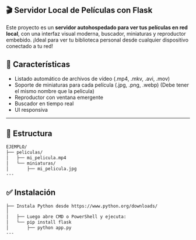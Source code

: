 ## 🎬 Servidor Local de Películas con Flask

Este proyecto es un **servidor autohospedado para ver tus películas en red local**, con una interfaz visual moderna, buscador, miniaturas y reproductor embebido. ¡Ideal para ver tu biblioteca personal desde cualquier dispositivo conectado a tu red!

## 🚀 Características

- Listado automático de archivos de vídeo (.mp4, .mkv, .avi, .mov)
- Soporte de miniaturas para cada película (.jpg, .png, .webp) (Debe tener el mismo nombre que la pelicula)
- Reproductor con ventana emergente
- Buscador en tiempo real
- UI responsiva

---

## 📂 Estructura

```bash
EJEMPLO/
├── peliculas/
│   ├── mi_pelicula.mp4
│   └── miniaturas/
│       ├── mi_pelicula.jpg
---
```

## ✅ Instalación
```bash 
├── Instala Python desde https://www.python.org/downloads/
│
│   ├── Luego abre CMD o PowerShell y ejecuta:
│   └── pip install flask
│       ├── python app.py
---
```
